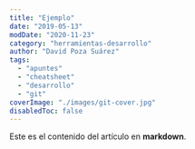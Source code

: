 ```yaml
---
title: "Ejemplo"
date: "2019-05-13"
modDate: "2020-11-23"
category: "herramientas-desarrollo"
author: "David Poza Suárez"
tags:
  - "apuntes"
  - "cheatsheet"
  - "desarrollo"
  - "git"
coverImage: "./images/git-cover.jpg"
disabledToc: false
---
```


Este es el contenido del artículo en **markdown**.

